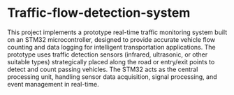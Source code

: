 # Traffic-flow-detection-system
This project implements a prototype real-time traffic monitoring system built on an STM32 microcontroller, designed to provide accurate vehicle flow counting and data logging for intelligent transportation applications.
The prototype uses traffic detection sensors (infrared, ultrasonic, or other suitable types) strategically placed along the road or entry/exit points to detect and count passing vehicles. The STM32 acts as the central processing unit, handling sensor data acquisition, signal processing, and event management in real-time.

